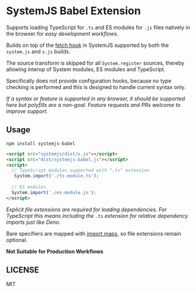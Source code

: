 SystemJS Babel Extension
===

Supports loading TypeScript for `.ts` and ES modules for `.js` files natively in the browser for _easy development workflows_.

Builds on top of the [fetch hook](https://github.com/systemjs/systemjs/blob/master/docs/hooks.md#fetchurl---promise) in SystemJS supported by both the `system.js` and `s.js` builds.

The source transform is skipped for all `System.register` sources, thereby allowing interop of System modules, ES modules and TypeScript.

Specifically does not provide configuration hooks, because no type checking is performed and this is designed to handle current syntax only.

_If a syntax or feature is supported in any browser, it should be supported here but polyfills are a non-goal. Feature requests and PRs welcome to improve support._

## Usage

```
npm install systemjs-babel
```

```html
<script src="systemjs/dist/s.js"></script>
<script src="dist/systemjs-babel.js"></script>
<script>
  // TypeScript modules supported with ".ts" extension
   System.import('./ts-module.ts');
  
  // ES modules
  System.import('./es-module.js');
</script>
```

_Explicit file extensions are required for loading dependencies. For TypeScript this means including the `.ts` extension for relative dependency imports just like Deno._

Bare specifiers are mapped with [import maps](https://github.com/systemjs/systemjs/blob/master/docs/import-maps.md), so file extensions remain optional.

**Not Suitable for Production Workflows**

## LICENSE

MIT
